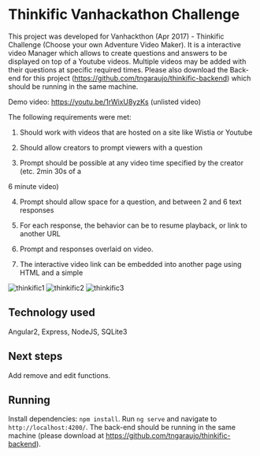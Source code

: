 # Thinkific Vanhackathon Challenge

This project was developed for Vanhackthon (Apr 2017) - Thinkific Challenge (Choose your own Adventure Video Maker).
It is a interactive video Manager which allows to create questions and answers to be displayed on top of a Youtube videos.
Multiple videos may be added with their questions at specific required times.
Please also download the Back-end for this project (https://github.com/tngaraujo/thinkific-backend) which should be running in the same machine.

Demo video: https://youtu.be/1rWixU8yzKs (unlisted video)

The following requirements were met:

1. Should work with videos that are hosted on a site like Wistia or Youtube

2. Should allow creators to prompt viewers with a question

3. Prompt should be possible at any video time specified by the creator (etc. 2min 30s of a

6 minute video)

4. Prompt should allow space for a question, and between 2 and 6 text responses

5. For each response, the behavior can be to resume playback, or link to another URL

6. Prompt and responses overlaid on video.

7. The interactive video link can be embedded into another page using HTML and a simple

![thinkific1](https://cloud.githubusercontent.com/assets/17129220/24840040/3c5b7664-1d3c-11e7-9023-3fb233c534db.jpg)
![thinkific2](https://cloud.githubusercontent.com/assets/17129220/24840041/3c623738-1d3c-11e7-9135-060e280496d0.jpg)
![thinkific3](https://cloud.githubusercontent.com/assets/17129220/24840042/3c62afd8-1d3c-11e7-887b-7316978f156f.jpg)

## Technology used
Angular2, Express, NodeJS, SQLite3

## Next steps
Add remove and edit functions.

## Running
Install dependencies: `npm install`.
Run `ng serve` and navigate to `http://localhost:4200/`.
The back-end should be running in the same machine (please download at https://github.com/tngaraujo/thinkific-backend).

